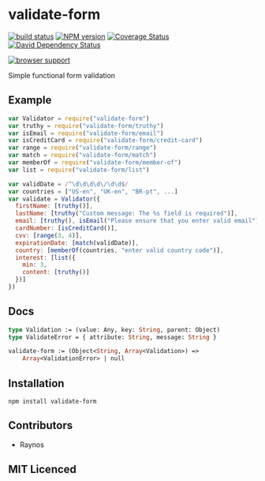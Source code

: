 # validate-form

[![build status][1]][2] [![NPM version][3]][4] [![Coverage Status][5]][6] [![David Dependency Status][9]][10]

[![browser support][11]][12]

Simple functional form validation

## Example

```js
var Validator = require("validate-form")
var truthy = require("validate-form/truthy")
var isEmail = require("validate-form/email")
var isCreditCard = require("validate-form/credit-card")
var range = require("validate-form/range")
var match = require("validate-form/match")
var memberOf = require("validate-form/member-of")
var list = require("validate-form/list")

var validDate = /^\d\d\d\d\/\d\d$/
var countries = ["US-en", "UK-en", "BR-pt", ...]
var validate = Validator({
  firstName: [truthy()],
  lastName: [truthy("Custom message: The %s field is required")],
  email: [truthy(), isEmail("Please ensure that you enter valid email")],
  cardNumber: [isCreditCard()],
  cvv: [range(3, 4)],
  expirationDate: [match(validDate)],
  country: [memberOf(countries, "enter valid country code")],
  interest: [list({
    min: 3,
    content: [truthy()]
  })]
})
```

## Docs

```ocaml
type Validation := (value: Any, key: String, parent: Object)
type ValidateError = { attribute: String, message: String }

validate-form := (Object<String, Array<Validation>) =>
    Array<ValidationError> | null
```

## Installation

`npm install validate-form`

## Contributors

 - Raynos

## MIT Licenced


  [1]: https://secure.travis-ci.org/Colingo/validate-form.png
  [2]: https://travis-ci.org/Colingo/validate-form
  [3]: https://badge.fury.io/js/validate-form.png
  [4]: https://badge.fury.io/js/validate-form
  [5]: https://coveralls.io/repos/Colingo/validate-form/badge.png
  [6]: https://coveralls.io/r/Colingo/validate-form
  [7]: https://gemnasium.com/Colingo/validate-form.png
  [8]: https://gemnasium.com/Colingo/validate-form
  [9]: https://david-dm.org/Colingo/validate-form.png
  [10]: https://david-dm.org/Colingo/validate-form
  [11]: https://ci.testling.com/Colingo/validate-form.png
  [12]: https://ci.testling.com/Colingo/validate-form
